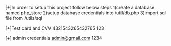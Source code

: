 [+]In order to setup this project follow below steps
1)create a database named php_store
2)setup database credentials into /util/db.php
3)import sql file from /utils/sql

[+]Test card and CVV
4321543265432765
123


[+] admin credentials
admin@gmail.com
1234
